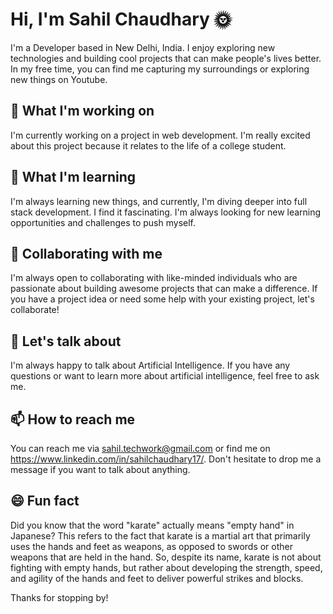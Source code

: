 # Hi, I'm Sahil Chaudhary 🌞

I'm a Developer based in New Delhi, India. I enjoy exploring new technologies and building cool projects that can make people's lives better. In my free time, you can find me capturing my surroundings or exploring new things on Youtube.

## 🔭 What I'm working on

I'm currently working on a project in web development. I'm really excited about this project because it relates to the life of a college student.

## 🌱 What I'm learning

I'm always learning new things, and currently, I'm diving deeper into full stack development. I find it fascinating. I'm always looking for new learning opportunities and challenges to push myself.

## 👯 Collaborating with me

I'm always open to collaborating with like-minded individuals who are passionate about building awesome projects that can make a difference. If you have a project idea or need some help with your existing project, let's collaborate!

## 💬 Let's talk about

I'm always happy to talk about Artificial Intelligence. If you have any questions or want to learn more about artificial intelligence, feel free to ask me.

## 📫 How to reach me

You can reach me via sahil.techwork@gmail.com or find me on https://www.linkedin.com/in/sahilchaudhary17/. Don't hesitate to drop me a message if you want to talk about anything.

## 😄 Fun fact

Did you know that the word "karate" actually means "empty hand" in Japanese? This refers to the fact that karate is a martial art that primarily uses the hands and feet as weapons, as opposed to swords or other weapons that are held in the hand. So, despite its name, karate is not about fighting with empty hands, but rather about developing the strength, speed, and agility of the hands and feet to deliver powerful strikes and blocks.

Thanks for stopping by!


<!---
SahilChaudhary17/SahilChaudhary17 is a ✨ special ✨ repository because its `README.md` (this file) appears on your GitHub profile.
You can click the Preview link to take a look at your changes.
--->
